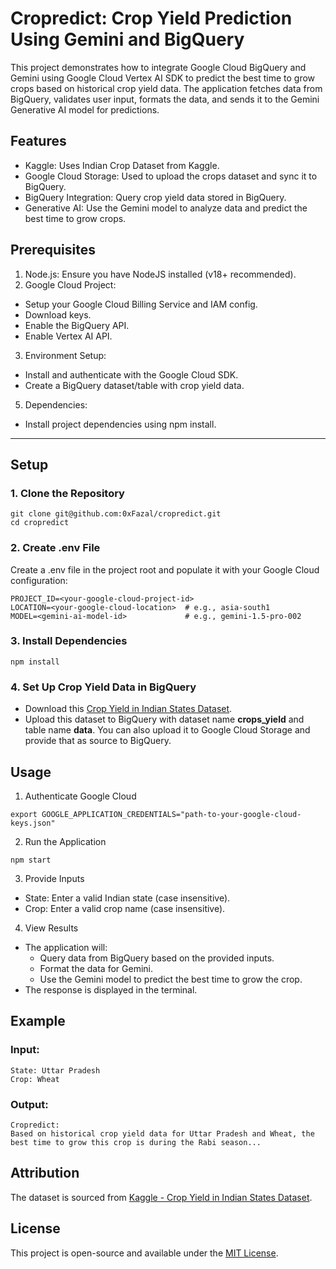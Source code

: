 # Cropredict: Crop Yield Prediction Using Gemini and BigQuery

This project demonstrates how to integrate Google Cloud BigQuery and Gemini using Google Cloud Vertex AI SDK to predict the best time to grow crops based on historical crop yield data. The application fetches data from BigQuery, validates user input, formats the data, and sends it to the Gemini Generative AI model for predictions.

## Features

- Kaggle: Uses Indian Crop Dataset from Kaggle.
- Google Cloud Storage: Used to upload the crops dataset and sync it to BigQuery.
- BigQuery Integration: Query crop yield data stored in BigQuery.
- Generative AI: Use the Gemini model to analyze data and predict the best time to grow crops.

## Prerequisites
1. Node.js: Ensure you have NodeJS installed (v18+ recommended).
2. Google Cloud Project:
- Setup your Google Cloud Billing Service and IAM config.
- Download keys.
- Enable the BigQuery API.
- Enable Vertex AI API.
3. Environment Setup:
- Install and authenticate with the Google Cloud SDK.
- Create a BigQuery dataset/table with crop yield data.
5. Dependencies:
- Install project dependencies using npm install.

---

## Setup

### 1. Clone the Repository

```shell
git clone git@github.com:0xFazal/cropredict.git
cd cropredict
```

### 2. Create .env File
Create a .env file in the project root and populate it with your Google Cloud configuration:
```shell
PROJECT_ID=<your-google-cloud-project-id>
LOCATION=<your-google-cloud-location>  # e.g., asia-south1
MODEL=<gemini-ai-model-id>             # e.g., gemini-1.5-pro-002
```

### 3. Install Dependencies
```shell
npm install
```

### 4. Set Up Crop Yield Data in BigQuery
- Download this [Crop Yield in Indian States Dataset](https://www.kaggle.com/datasets/akshatgupta7/crop-yield-in-indian-states-dataset/data).
- Upload this dataset to BigQuery with dataset name __crops_yield__ and table name __data__. You can also upload it to Google Cloud Storage and provide that as source to BigQuery.

## Usage
1. Authenticate Google Cloud
```shell
export GOOGLE_APPLICATION_CREDENTIALS="path-to-your-google-cloud-keys.json"
```
2. Run the Application
```shell
npm start
```
3. Provide Inputs
- State: Enter a valid Indian state (case insensitive).
- Crop: Enter a valid crop name (case insensitive).
4. View Results
- The application will:
    - Query data from BigQuery based on the provided inputs.
    - Format the data for Gemini.
    - Use the Gemini model to predict the best time to grow the crop.
- The response is displayed in the terminal.

## Example 

### Input:
```shell
State: Uttar Pradesh
Crop: Wheat
```

### Output:
```shell
Cropredict:
Based on historical crop yield data for Uttar Pradesh and Wheat, the best time to grow this crop is during the Rabi season...
```

## Attribution
The dataset is sourced from [Kaggle - Crop Yield in Indian States Dataset](https://www.kaggle.com/datasets/akshatgupta7/crop-yield-in-indian-states-dataset/data).

## License

This project is open-source and available under the [MIT License](https://opensource.org/licenses/MIT).
